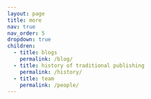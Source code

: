 ```yaml
---
layout: page
title: more
nav: true
nav_order: 5
dropdown: true
children:
  - title: blogs
    permalink: /blog/
  - title: history of traditional publishing
    permalink: /history/
  - title: team
    permalink: /people/
---
```


